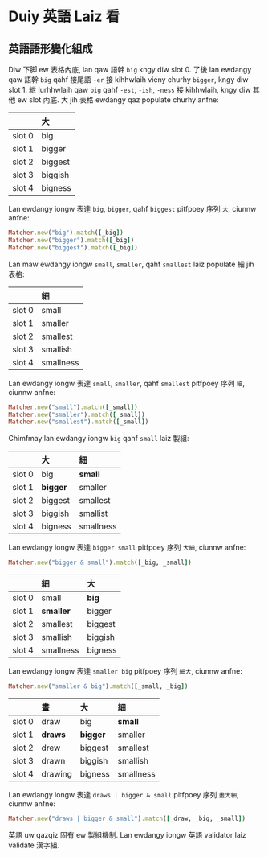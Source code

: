 # Duiy 英語 Laiz 看

## 英語語形變化組成

Diw 下脚 ew 表格內底, lan qaw 語幹 `big` kngy diw slot 0. 了後 lan ewdangy qaw 語幹 `big` qahf 接尾語 `-er` 接 kihhwlaih vieny churhy `bigger`, kngy diw slot 1. 紲 lurhhwlaih qaw `big` qahf `-est`, `-ish`, `-ness` 接 kihhwlaih, kngy diw 其他 ew slot 內底. 大 jih 表格 ewdangy qaz populate churhy anfne:

| | 大 |
| :--- | :--- |
| slot 0 | big |
| slot 1 | bigger |
| slot 2 | biggest |
| slot 3 | biggish |
| slot 4 | bigness |

Lan ewdangy iongw 表達 `big`, `bigger`, qahf `biggest` pitfpoey 序列 `大`, ciunnw anfne:

```ruby
Matcher.new("big").match([_big])
Matcher.new("bigger").match([_big])
Matcher.new("biggest").match([_big])
```

Lan maw ewdangy iongw `small`, `smaller`, qahf `smallest` laiz populate 細 jih 表格:

| | 細 |
| :--- | :--- |
| slot 0 | small |
| slot 1 | smaller |
| slot 2 | smallest |
| slot 3 | smallish |
| slot 4 | smallness |

Lan ewdangy iongw 表達 `small`, `smaller`, qahf `smallest` pitfpoey 序列 `細`, ciunnw anfne:

```ruby
Matcher.new("small").match([_small])
Matcher.new("smaller").match([_small])
Matcher.new("smallest").match([_small])
```

Chimfmay lan ewdangy iongw `big` qahf `small` laiz 製組:

| | 大 | 細 |
| :--- | :--- | :--- |
| slot 0 | big | **small** |
| slot 1 | **bigger** | smaller |
| slot 2 | biggest | smallest |
| slot 3 | biggish | smallist |
| slot 4 | bigness | smallness |

Lan ewdangy iongw 表達 `bigger small` pitfpoey 序列 `大細`, ciunnw anfne:

```ruby
Matcher.new("bigger & small").match([_big, _small])
```

| | 細 | 大 |
| :--- | :--- | :--- |
| slot 0 | small | **big** |
| slot 1 | **smaller** | bigger |
| slot 2 | smallest | biggest |
| slot 3 | smallish | biggish |
| slot 4 | smallness | bigness |

Lan ewdangy iongw 表達 `smaller big` pitfpoey 序列 `細大`, ciunnw anfne:

```ruby
Matcher.new("smaller & big").match([_small, _big])
```

| | 畫 | 大 | 細 |
| :--- | :--- | :--- | :--- |
| slot 0 | draw | big | **small** |
| slot 1 | **draws** | **bigger** | smaller |
| slot 2 | drew | biggest | smallest |
| slot 3 | drawn | biggish | smallish |
| slot 4 | drawing | bigness | smallness |

Lan ewdangy iongw 表達 `draws | bigger & small` pitfpoey 序列 `畫大細`, ciunnw anfne:

```ruby
Matcher.new("draws | bigger & small").match([_draw, _big, _small])
```

英語 uw qazqiz 固有 ew 製組機制. Lan ewdangy iongw 英語 validator laiz validate 漢字組.
